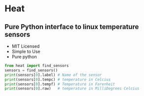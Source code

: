 # Heat
## Pure Python interface to linux temperature sensors

* MIT Licensed
* Simple to Use
* Pure python

```python
from heat import find_sensors
sensors = find_sensors()
print(sensors[0].label) # Name of the sensor
print(sensors[0].tempc) # temperature in Celcius
print(sensors[0].tempf) # Temperature in Farenheit
print(sensors[0].raw)   # temperature in MilliDegrees Celcius
```
